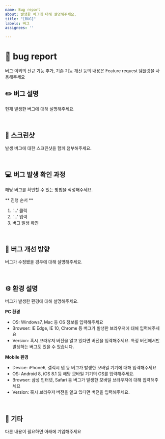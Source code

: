 ```yaml
---
name: Bug report
about: 발생한 버그에 대해 설명해주세요.
title: "[BUG]"
labels: 버그
assignees: ''

---
```


# 🐞 bug report
버그 이외의 신규 기능 추가, 기존 기능 개선 등의 내용은 Feature request 템플릿을 사용해주세요

## ✏️ 버그 설명
현재 발생한 버그에 대해 설명해주세요.


<br />

## 🎨 스크린샷
발생 버그에 대한 스크린샷을 함께 첨부해주세요.


<br />

## 💻 버그 발생 확인 과정
해당 버그를 확인할 수 있는 방법을 작성해주세요.

** 진행 순서 **
1. '...' 클릭
2. '...' 입력
3. 버그 발생 확인


<br />

## 🙏 버그 개선 방향
버그가 수정됐을 경우에 대해 설명해주세요.


<br />

## ⚙️ 환경 설명
버그가 발생한 환경에 대해 설명해주세요.

**PC 환경**
 - OS: Windows7, Mac 등 OS 정보를 입력해주세요
 - Browser: IE Edge, IE 10, Chrome 등 버그가 발생한 브라우저에 대해 입력해주세요
 - Version: 혹시 브라우저 버전을 알고 있다면 버전을 입력해주세요. 특정 버전에서만 발생하는 버그도 있을 수 있습니다.

**Mobile 환경**
 - Device: iPhone6, 갤럭시 탭 등 버그가 발생한 모바일 기기에 대해 입력해주세요
 - OS: Android 8, iOS 8.1 등 해당 모바일 기기의 OS를 입력해주세요. 
 - Browser: 삼성 인터넷, Safari 등 버그가 발생한 모바일 브라우저에 대해 입력해주세요
 - Version: 혹시 브라우저 버전을 알고 있다면 버전을 입력해주세요.

<br/>

## 🌱 기타
다른 내용이 필요하면 아래에 기입해주세요
